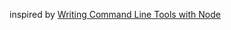 inspired by [Writing Command Line Tools with Node](http://javascriptplayground.com/blog/2015/03/node-command-line-tool/)